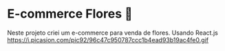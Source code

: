 # E-commerce Flores 💮

Neste projeto criei um e-commerce para venda de flores. Usando React.js
https://i.picasion.com/pic92/96c47c950787ccc1b4ead93b19ac4fe0.gif 

